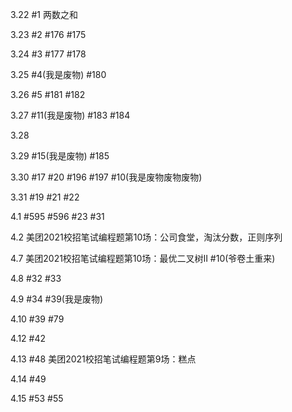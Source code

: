 3.22 #1 两数之和

3.23 #2 #176 #175

3.24 #3 #177 #178

3.25 #4(我是废物) #180

3.26 #5 #181 #182

3.27 #11(我是废物) #183 #184

3.28

3.29 #15(我是废物) #185

3.30 #17 #20 #196 #197 #10(我是废物废物废物)

3.31 #19 #21 #22

4.1 #595 #596 #23 #31

4.2 美团2021校招笔试编程题第10场：公司食堂，淘汰分数，正则序列

4.7 美团2021校招笔试编程题第10场：最优二叉树II #10(爷卷土重来)

4.8 #32 #33

4.9 #34 #39(我是废物)

4.10 #39 #79

4.12 #42

4.13 #48 美团2021校招笔试编程题第9场：糕点

4.14 #49

4.15 #53 #55